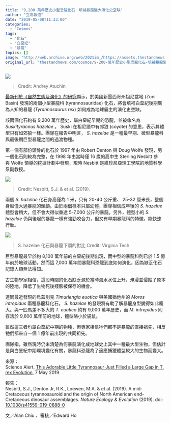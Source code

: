 ```yaml
---
title: "9,200 萬年歷史小型恐龍化石　填補暴龍變大演化史空缺"
author: "立場報道"
date: "2019-05-08T11:33:00"
categories:
  - "Cosmos"
tags:
  - "化石"
  - "白堊紀"
  - "暴龍"
topics: []
image: "http://web.archive.org/web/2021im_/https://assets.thestandnews.com/media/photos/ct-t-rex-cousin-suskityrannus-hazelae-20190506_y2jcX.jpg"
original_url: "thestandnews.com/cosmos/9-200-萬年歷史小型恐龍化石-填補暴龍變大演化史空缺"
---
```

![](http://web.archive.org/web/2021im_/https://assets.thestandnews.com/media/photos/ct-t-rex-cousin-suskityrannus-hazelae-20190506_y2jcX.jpg)
> Credit: Andrey Atuchin

[最新刊於《自然生態及演化》的研究](http://web.archive.org/web/20211229132525/https://www.nature.com/articles/s41559-019-0888-0)顯示，於美國新墨西哥州祖尼盆地 (Zuni Basin) 發現的兩個小型暴龍科 (tyrannosauridae) 化石，將會填補白堊紀後期廣為人知的暴龍 (_Tyrannosaurus rex_) 如何成為地球霸主的演化史空缺。

該兩個化石約有 9,200 萬年歷史，屬白堊紀早期的恐龍，並被命名為 _Suskityrannus hazelae_ 。 Suski 在祖尼語中有郊狼 (coyote) 的意思，表示其體型只有如郊狼一樣。團隊在報告中明言， _S. hazelae_ 是一種最早期、微型暴龍科與最後期巨型暴龍之間的過渡物種。

第一個有部份頭骨的化石於 1997 年由 Robert Denton 與 Doug Wolfe 發現，另一個化石則較為完整，在 1998 年由當時僅 16 歲的高中生 Sterling Nesbitt 參與 Wolfe 領導的挖掘計劃中發現，現時 Nesbitt 是維珍尼亞理工學院的地質科學系副教授。

![](http://web.archive.org/web/2021im_/https://assets.thestandnews.com/media/photos/41559_2019_888_Fig2_HTML_vhuCZ.png)
> Credit: Nesbitt, S.J. & et al. (2019).

兩個 _S. hazelae_ 化石身高僅為 1 米，只有 20-40 公斤重、 25-32 厘米長，整個身軀僅大過暴龍的頭顱。由於兩個樣本只屬幼體，團隊相信成年後的 _S. hazelae_ 體型會稍大，但不會大得似重達 5-7,000 公斤的暴龍。另外，體型小的 _S. hazelae_ 仍與後起的暴龍一樣有強勁咬合力，但又有早期暴龍科的特徵，能快速行動。

![](http://web.archive.org/web/2021im_/https://assets.thestandnews.com/media/photos/Skull-of-the-Tyrannosauroid-Suskityrannus-Hazelae_8bBYi.jpg)
> S. hazelae 化石與暴龍下顎的對比 Credit: Virginia Tech

巨型暴龍最早於約 8,100 萬年前的白堊紀後期出現，而中型的暴龍科則已於 1.5 億年前於地球活動，然而這 7,000 萬年間暴龍科恐龍到底如何演化，因為缺乏化石記錄人類無法得知。

古生物學家相信，這段時間的化石缺乏源於當時海水水位上升，淹浸並侵蝕了原本的陸地，降低了生物死後殘骸被保存的機會。

連同最近發現的烏茲別克 _Timurlengia euotica_ 與美國猶他州的 _Moros intrepidus_ 兩種暴龍科化石， _S. hazelae_ 的發現將有助了解暴龍身型變得如此龐大。與一匹馬差不多大的 _T. euotica_ 約有 9,000 萬年歷史，而 _M. intrepidus_ 則存活於 9,600 萬年前的地球，體型略小於袋鼠。

雖然這三者均屬白堊紀中期的物種，但專家相信牠們都不是暴龍的直接祖先，相反牠們都來自一個 1 億年前出現的共同祖先。

團隊指，雖然現時仍未清楚為何暴龍演化成地球史上其中一種最大型生物，但估計是與白堊紀中期環境變化有關，暴龍科恐龍為了適應捕獵體型較大的生物而變大。

來源：  
Science Alert, [This Adorable Little Tyrannosaur Just Filled a Large Gap in T. rex Evolution](http://web.archive.org/web/20211229132525/https://www.sciencealert.com/missing-link-tyrannosaur-connects-the-dots-between-teeny-and-titanic), 7 May 2019

報告：  
Nesbitt, S.J., Denton Jr, R.K., Loewen, M.A. & et al. (2019). A mid-Cretaceous tyrannosauroid and the origin of North American end-Cretaceous dinosaur assemblages. _Nature Ecology & Evolution_ (2019). doi: [10.1038/s41559-019-0888-0](http://web.archive.org/web/20211229132525/https://www.nature.com/articles/s41559-019-0888-0)

文／Alan Chiu 、審核／Edward Ho